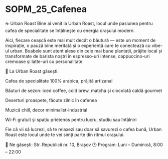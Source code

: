 # SOPM_25_Cafenea
☕ Urban Roast
Bine ai venit la Urban Roast, locul unde pasiunea pentru cafea de specialitate se întâlnește cu energia orașului modern.

Aici, fiecare ceașcă este mai mult decât o băutură — este un moment de inspirație, o pauză bine meritată și o experiență care te conectează cu vibe-ul urban. Boabele sunt atent alese din cele mai bune plantații, prăjite local și transformate de barista noștri în espresso-uri intense, cappuccino-uri cremoase și latte-uri cu personalitate.

🍰 La Urban Roast găsești:

Cafea de specialitate 100% arabica, prăjită artizanal

Băuturi de sezon: iced coffee, cold brew, matcha și ciocolată caldă gourmet

Deserturi proaspete, făcute zilnic în cafenea

Muzică chill, decor minimalist-industrial

Wi-Fi gratuit și spațiu prietenos pentru lucru, studiu sau întâlniri

Fie că vii să lucrezi, să te relaxezi sau doar să savurezi o cafea bună, Urban Roast este locul unde te vei simți parte din ritmul orașului.

📍 Ne găsești: Str. Republicii nr. 10, Brașov
🕒 Program: Luni – Duminică, 8:00 – 22:00
